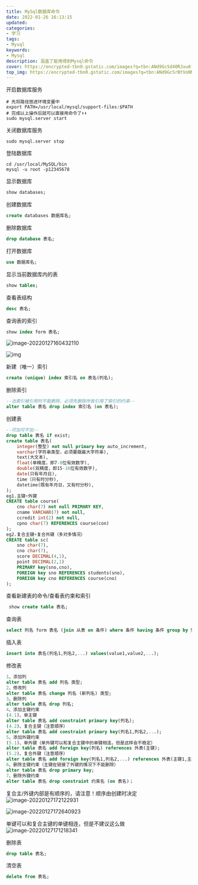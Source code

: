 ```yaml
---
title: MySql数据库命令
date: 2022-01-26 16:13:15
updated:
categories: 
- 学习
tags: 
- Mysql
keywords:
- Mysql
description: 涵盖了能用得到Mysql命令
cover: https://encrypted-tbn0.gstatic.com/images?q=tbn:ANd9GcSd40RJxu6f27D-WN-Y2l5khctyeGywaWZWB0Ma6vP9pSaaYMKFLgT_efTeLQUQsjS4x9I&usqp=CAU
top_img: https://encrypted-tbn0.gstatic.com/images?q=tbn:ANd9GcSrBtVoNNXsOC0nXSRP3HGLVgFaB0zBI0nOsPck1D1KfopBKLGz-vx2MCVfO4x2FLXe2g&usqp=CAU
---
```


开启数据库服务

```shell
# 先将路径放进环境变量中
export PATH=/usr/local/mysql/support-files:$PATH
# 完成以上操作后就可以直接用命令了⬇️⬇️
sudo mysql.server start
```

关闭数据库服务

```shell
sudo mysql.server stop
```

登陆数据库

```shell
cd /usr/local/MySQL/bin
mysql -u root -p12345678
```

显示数据库

```sql
show databases;
```

创建数据库

```sql
create databases 数据库名;
```

删除数据库

```sql
drop database 表名;
```

打开数据库

```sql
use 数据库名;
```

显示当前数据库内的表

```sql
show tables;
```

查看表结构

```sql
desc 表名;
```

查询表的索引

```sql
show index form 表名;
```

![image-20220127160432110](https://tva1.sinaimg.cn/large/e6c9d24egy1gznt0gfadxj21xe06sabx.jpg)

![img](https://img2020.cnblogs.com/blog/1436863/202005/1436863-20200507100522709-1803986961.png)

新建（唯一）索引

```sql
create (unique) index 索引名 on 表名(列名);
```

删除索引

```sql
--当索引被引用时不能删除，必须先删除所有引用了索引的约束--
alter table 表名 drop index 索引名 (on 表名);
```

创建表

```sql
--可加可不加--
drop table 表名 if exist;
create table 表名(
	integer(整型) not null primary key auto_increment,
	varchar(字符串类型，必须要跟最大字符串),
	text(大文本),
	float(单精度，即7-8位有效数字),
	double(双精度，即15-16位有效数字),
	date(只有年月日),
	time（只有时分秒),
	datetime(既有年月日，又有时分秒),
);
eg1.主键+外键
CREATE table course(
	cno char(7) not null PRIMARY KEY,
	cname VARCHAR(7) not null,
	ccredit int(2) not null,
	cpno char(7) REFERENCES course(con)
);
eg2.复合主键+复合外键（多对多情况）
CREATE table sc(
	sno char(7),
	cno char(7),
	score DECIMAL(4,1),
	point DECIMAL(2,1)
	PRIMARY key(sno,cno),
	FOREIGN key sno REFERENCES students(sno),
	FOREIGN key cno REFERENCES course(cno)
);
```

查看新建表的命令/查看表约束和索引

```sql
 show create table 表名;
```

查询表

```sql
select 列名 form 表名 (join 从表 on 条件) where 条件 having 条件 group by 列名 order by 列名 (asc) limit 数量;
```

插入表

```sql
insert into 表名(列名1,列名2,...) values(value1,value2,...);
```

修改表

```sql
1、添加列
alter table 表名 add 列名 类型;
2、修改列
alter table 表名 change 列名 (新列名) 类型;
3、删除列
alter table 表名 drop 列名;
4、添加主键约束
(4.1)、单主键
alter table 表名 add constraint primary key(列名);
(4.2)、复合主键（注意顺序）
alter table 表名 add constraint primary key(列名1,列名2,...);
5、添加外键约束
(5.1)、单外键（单外键可以和复合主键中的单键相连，但是这样会不稳定）
alter table 表名 add foreign key(列名) references 外表(主键);
(5.2)、复合外键（注意顺序）
alter table 表名 add foreign key(列名1,列名2,...) references 外表(主键1,主键2,...);
6、删除主键约束（主键在链接了外键的情况下不能删除）
alter table 表名 drop primary key;
7、删除外键约束
alter table 表名 drop constraint 约束名 (on 表名)；
```

复合主/外键内部是有顺序的，请注意！顺序由创建时决定![image-20220127172122931](https://tva1.sinaimg.cn/large/e6c9d24egy1gznt0ihzehj2142070dgb.jpg)

![image-20220127172640923](https://tva1.sinaimg.cn/large/e6c9d24egy1gznt0f7tr3j212g05ujs8.jpg)

单键可以和复合主键的单键相连，但是不建议这么做![image-20220127171218341](https://tva1.sinaimg.cn/large/e6c9d24egy1gznt15c5g2j213i05udgn.jpg)

删除表

```sql
drop table 表名;
```

清空表

```sql
delete from 表名;
```

